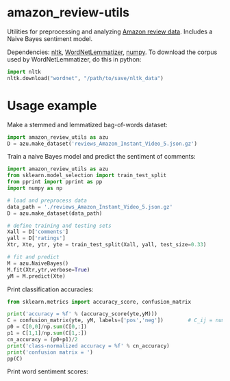 # amazon_review-utils
Utilities for preprocessing and analyzing [Amazon review data](http://jmcauley.ucsd.edu/data/amazon/).  Includes a Naive Bayes sentiment model.

Dependencies: [nltk](http://www.nltk.org/), [WordNetLemmatizer](http://www.nltk.org/_modules/nltk/stem/wordnet.html), [numpy](http://www.numpy.org/).  To download the corpus used by WordNetLemmatizer, do this in python:

```python
import nltk
nltk.download("wordnet", "/path/to/save/nltk_data")
```


# Usage example
Make a stemmed and lemmatized bag-of-words dataset:

```python
import amazon_review_utils as azu
D = azu.make_dataset('reviews_Amazon_Instant_Video_5.json.gz')
```

Train a naive Bayes model and predict the sentiment of comments:
```python
import amazon_review_utils as azu
from sklearn.model_selection import train_test_split
from pprint import pprint as pp
import numpy as np

# load and preprocess data
data_path = './reviews_Amazon_Instant_Video_5.json.gz'
D = azu.make_dataset(data_path)

# define training and testing sets
Xall = D['comments']
yall = D['ratings']
Xtr, Xte, ytr, yte = train_test_split(Xall, yall, test_size=0.33)

# fit and predict
M = azu.NaiveBayes()
M.fit(Xtr,ytr,verbose=True)
yM = M.predict(Xte)
```

Print classification accuracies:
```python
from sklearn.metrics import accuracy_score, confusion_matrix

print('accuracy = %f' % (accuracy_score(yte,yM)))
C = confusion_matrix(yte, yM, labels=['pos','neg'])        # C_ij = number of times labels[i] was predicted to be labels[j]
p0 = C[0,0]/np.sum(C[0,:])
p1 = C[1,1]/np.sum(C[1,:])
cn_accuracy = (p0+p1)/2
print('class-normalized accuracy = %f' % cn_accuracy)
print('confusion matrix = ')
pp(C)
```

Print word sentiment scores:
```
